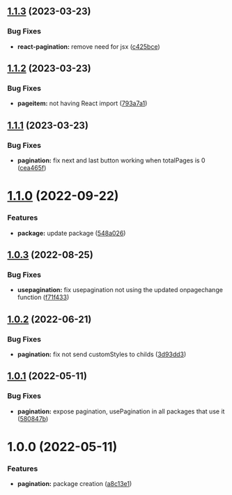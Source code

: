 ## [1.1.3](https://github.com/resourge/pagination/compare/v1.1.2...v1.1.3) (2023-03-23)


### Bug Fixes

* **react-pagination:** remove need for jsx ([c425bce](https://github.com/resourge/pagination/commit/c425bcec15004a3c5b77d13169fdcca95524f8eb))

## [1.1.2](https://github.com/resourge/pagination/compare/v1.1.1...v1.1.2) (2023-03-23)


### Bug Fixes

* **pageitem:** not having React import ([793a7a1](https://github.com/resourge/pagination/commit/793a7a10f1165cd2788058b543957359d9fee597))

## [1.1.1](https://github.com/resourge/pagination/compare/v1.1.0...v1.1.1) (2023-03-23)


### Bug Fixes

* **pagination:** fix next and last button working when totalPages is 0 ([cea465f](https://github.com/resourge/pagination/commit/cea465f2d09e5b2d22a328b0cca3b98bb5937772))

# [1.1.0](https://github.com/resourge/pagination/compare/v1.0.3...v1.1.0) (2022-09-22)


### Features

* **package:** update package ([548a026](https://github.com/resourge/pagination/commit/548a0264be1e7c74c9f8c055130166fec61bc524))

## [1.0.3](https://github.com/resourge/pagination/compare/v1.0.2...v1.0.3) (2022-08-25)


### Bug Fixes

* **usepagination:** fix usepagination not using the updated onpagechange function ([f71f433](https://github.com/resourge/pagination/commit/f71f4335419d3f0837e0b751f8c54f978bd894ac))

## [1.0.2](https://github.com/resourge/pagination/compare/v1.0.1...v1.0.2) (2022-06-21)


### Bug Fixes

* **pagination:** fix not send customStyles to childs ([3d93dd3](https://github.com/resourge/pagination/commit/3d93dd328575783286d8e0dfe64c02a1c52af67b))

## [1.0.1](https://github.com/resourge/pagination/compare/v1.0.0...v1.0.1) (2022-05-11)


### Bug Fixes

* **pagination:** expose pagination, usePagination in all packages that use it ([580847b](https://github.com/resourge/pagination/commit/580847b38308506fe53100f0ccca82e77beed2e7))

# 1.0.0 (2022-05-11)


### Features

* **pagination:** package creation ([a8c13e1](https://github.com/resourge/pagination/commit/a8c13e174419e718b44326353328f40686d21a85))
